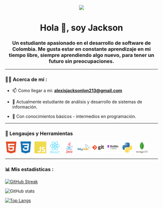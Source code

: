 <div id="header" align="center">
    <img src="https://media.giphy.com/media/Ws6T5PN7wHv3cY8xy8/giphy.gif" width="200" />
    <h1 align="center">Hola 👋, soy Jackson</h1>
    <h3 align="center">Un estudiante apasionado en el desarrollo de software de Colombia. Me gusta estar en constante aprendizaje en mi tiempo libre, siempre aprendiendo algo nuevo, para tener un futuro sin preocupaciones.</h3>
</div>

---

### 👨‍💻 Acerca de mí :

- 📫 Como llegar a mi: **alexisjacksonlon213@gmail.com**

- 🌱 Actualmente estudiante de análisis y desarrollo de sistemas de información.

- 📝 Con conocimientos básicos - intermedios en programación.

---

<div align="left">
    <h3>🔨 Lengaujes y Herramientas</h3>
    <div>
        <img src="https://github.com/devicons/devicon/blob/master/icons/html5/html5-plain.svg" title="HTML5" alt="HTML" width="40" height="40"/>&nbsp;
        <img src="https://github.com/devicons/devicon/blob/master/icons/css3/css3-plain.svg" title="HTML5" alt="HTML" width="40" height="40"/>&nbsp;
        <img src="https://github.com/devicons/devicon/blob/master/icons/javascript/javascript-plain.svg" title="HTML5" alt="HTML" width="40" height="40"/>&nbsp;
        <img src="https://github.com/devicons/devicon/blob/master/icons/react/react-original-wordmark.svg" title="HTML5" alt="HTML" width="40" height="40"/>&nbsp;
        <img src="https://github.com/devicons/devicon/blob/master/icons/java/java-original-wordmark.svg" title="HTML5" alt="HTML" width="40" height="40"/>&nbsp;
        <img src="https://github.com/devicons/devicon/blob/master/icons/mysql/mysql-original-wordmark.svg" title="HTML5" alt="HTML" width="40" height="40"/>&nbsp;
        <img src="https://github.com/devicons/devicon/blob/master/icons/git/git-original-wordmark.svg" title="HTML5" alt="HTML" width="40" height="40"/>&nbsp;
        <img src="https://github.com/devicons/devicon/blob/master/icons/kotlin/kotlin-original-wordmark.svg" title="HTML5" alt="HTML" width="40" height="40"/>&nbsp;
        <img src="https://github.com/devicons/devicon/blob/master/icons/python/python-original.svg" title="HTML5" alt="HTML" width="40" height="40"/>&nbsp;
        <img src="https://github.com/devicons/devicon/blob/master/icons/mongodb/mongodb-original-wordmark.svg" title="HTML5" alt="HTML" width="40" height="40"/>&nbsp;
      </div>
</div>

---

### 📊 Mis estadísticas :

[![GitHub Streak](http://github-readme-streak-stats.herokuapp.com?user=Alexxis4ever&theme=onedark)](https://git.io/streak-stats)

![GitHub stats](https://github-readme-stats.vercel.app/api?username=Alexxis4ever&show_icons=true&theme=radical)

[![Top Langs](https://github-readme-stats.vercel.app/api/top-langs/?username=Alexxis4ever&theme=tokyonight)](https://github.com/anuraghazra/github-readme-stats)
